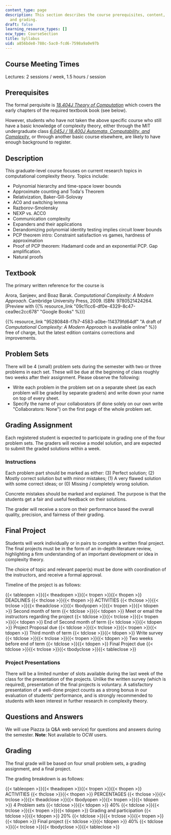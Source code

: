 ```yaml
---
content_type: page
description: This section describes the course prerequisites, content, requirements,
  and grading.
draft: false
learning_resource_types: []
ocw_type: CourseSection
title: Syllabus
uid: a856bde8-788c-5ac0-fcd6-7598a9a0e97b
---
```

## Course Meeting Times

Lectures: 2 sessions / week, 1.5 hours / session

## Prerequisites

The formal perquisite is [*18.404J Theory of Computation*](/courses/18-404j-theory-of-computation-fall-2020/) which covers the early chapters of the required textbook book (see below).

However, students who have not taken the above specific course who still have a basic knowledge of complexity theory, either through the MIT undergraduate class [*6.045J / 18.400J Automata, Computability, and Complexity*](/courses/6-045j-automata-computability-and-complexity-spring-2011), or through another basic course elsewhere, are likely to have enough background to register.

## Description

This graduate-level course focuses on current research topics in computational complexity theory. Topics include:

- Polynomial hierarchy and time-space lower bounds
- Approximate counting and Toda's Theorem
- Relativization, Baker-Gill-Solovay
- AC0 and switching lemma
- Razborov-Smolensky
- NEXP vs. ACC0
- Communication complexity
- Expanders and their applications
- Derandomizing polynomial identity testing implies circuit lower bounds
- PCP theorem intro: Constraint satisfaction vs games, hardness of approximation
- Proof of PCP theorem: Hadamard code and an exponential PCP. Gap amplification.
- Natural proofs

## Textbook

The primary written reference for the course is

Arora, Sanjeev, and Boaz Barak. *Computational Complexity: A Modern Approach*. Cambridge University Press, 2009. ISBN: 9780521424264. \[Preview with {{% resource_link "09c11cc6-df0e-4329-8c47-cea9ec2cc678" "Google Books" %}}\]

{{% resource_link "95280848-f7b7-4583-a0be-114379fd64df" "A draft of *Computational Complexity: A Modern Approach* is available online" %}} free of charge, but the latest edition contains corrections and improvements.

## Problem Sets

There will be 4 (small) problem sets during the semester with two or three problems in each set. These will be due at the beginning of class roughly two weeks after their assignment. Please observe the following:

- Write each problem in the problem set on a separate sheet (as each problem will be graded by separate graders) and write down your name on top of every sheet.
- Specify the name of your collaborators (if done solely on our own write "Collaborators: None") on the first page of the whole problem set.

## Grading Assignment

Each registered student is expected to participate in grading one of the four problem sets. The graders will receive a model solution, and are expected to submit the graded solutions within a week.

### Instructions

Each problem part should be marked as either: (3) Perfect solution; (2) Mostly correct solution but with minor mistakes; (1) A very flawed solution with some correct ideas; or (0) Missing / completely wrong solution.

Concrete mistakes should be marked and explained. The purpose is that the students get a fair and useful feedback on their solutions.

The grader will receive a score on their performance based the overall quality, precision, and fairness of their grading.

## Final Project

Students will work individually or in pairs to complete a written final project. The final projects must be in the form of an in-depth literature review, highlighting a firm understanding of an important development or idea in complexity theory.

The choice of topic and relevant paper(s) must be done with coordination of the instructors, and receive a formal approval.

Timeline of the project is as follows:

{{< tableopen >}}{{< theadopen >}}{{< tropen >}}{{< thopen >}}
DEADLINES
{{< thclose >}}{{< thopen >}}
ACTIVITIES
{{< thclose >}}{{< trclose >}}{{< theadclose >}}{{< tbodyopen >}}{{< tropen >}}{{< tdopen >}}
Second month of term
{{< tdclose >}}{{< tdopen >}}
Meet or email the instructors regarding the project
{{< tdclose >}}{{< trclose >}}{{< tropen >}}{{< tdopen >}}
End of Second month of term
{{< tdclose >}}{{< tdopen >}}
Project Proposal due
{{< tdclose >}}{{< trclose >}}{{< tropen >}}{{< tdopen >}}
Third month of term
{{< tdclose >}}{{< tdopen >}}
Write survey
{{< tdclose >}}{{< trclose >}}{{< tropen >}}{{< tdopen >}}
Two weeks before end of term
{{< tdclose >}}{{< tdopen >}}
Final Project due
{{< tdclose >}}{{< trclose >}}{{< tbodyclose >}}{{< tableclose >}}

### Project Presentations

There will be a limited number of slots available during the last week of the class for the presentation of the projects. Unlike the written survey (which is required), presentation of the final projects is voluntary. A satisfactory presentation of a well-done project counts as a strong bonus in our evaluation of students' performance, and is strongly recommended to students with keen interest in further research in complexity theory.

## Questions and Answers

We will use Piazza (a Q&A web service) for questions and answers during the semester. **Note**: Not available to OCW users.

## Grading

The final grade will be based on four small problem sets, a grading assignment, and a final project.

The grading breakdown is as follows:

{{< tableopen >}}{{< theadopen >}}{{< tropen >}}{{< thopen >}}
ACTIVITIES
{{< thclose >}}{{< thopen >}}
PERCENTAGES
{{< thclose >}}{{< trclose >}}{{< theadclose >}}{{< tbodyopen >}}{{< tropen >}}{{< tdopen >}}
4 Problem sets
{{< tdclose >}}{{< tdopen >}}
40%
{{< tdclose >}}{{< trclose >}}{{< tropen >}}{{< tdopen >}}
Grading and participation
{{< tdclose >}}{{< tdopen >}}
20%
{{< tdclose >}}{{< trclose >}}{{< tropen >}}{{< tdopen >}}
Final project
{{< tdclose >}}{{< tdopen >}}
40%
{{< tdclose >}}{{< trclose >}}{{< tbodyclose >}}{{< tableclose >}}